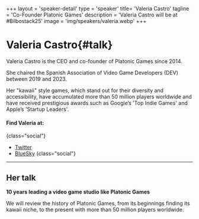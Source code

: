 +++
layout = 'speaker-detail'
type = 'speaker'
title= 'Valeria Castro'
tagline = 'Co-Founder Platonic Games'
description = 'Valeria Castro will be at #Bilbostack25'
image = 'img/speakers/valeria.webp'
+++

# Valeria Castro{#talk}

Valeria Castro is the CEO and co-founder of Platonic Games since 2014.

She chaired the Spanish Association of Video Game Developers (DEV) between 2019 and 2023.

Her "kawaii" style games, which stand out for their diversity and accessibility, have accumulated more than 50 million players worldwide and have received prestigious awards such as Google’s 'Top Indie Games' and Apple’s 'Startup Leaders'.

#### Find Valeria at:

{class="social"}

- [Twitter](https://x.com/Noval33t)
- [BlueSky](https://bsky.app/profile/Noval33t.bsky.social)
  {class="social"}

---  

## Her talk
**10 years leading a video game studio like Platonic Games**

We will review the history of Platonic Games, from its beginnings finding its kawaii niche, to the present with more than 50 million players worldwide.
